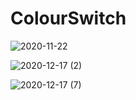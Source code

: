 # ColourSwitch
![2020-11-22](https://user-images.githubusercontent.com/55875752/127624308-416fad4a-4870-46e0-bb5c-fef3d55c7c3d.png)

![2020-12-17 (2)](https://user-images.githubusercontent.com/55875752/127624381-0124afbe-04f7-451c-b9f3-cb28f1c20b35.png)

![2020-12-17 (7)](https://user-images.githubusercontent.com/55875752/127624641-71317717-0b7b-4876-afe8-5db68c80b44c.png)

